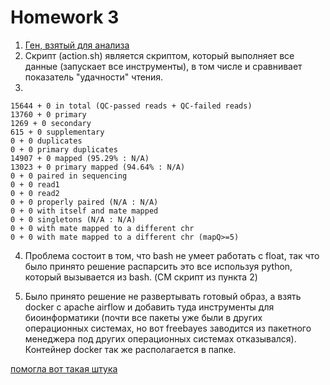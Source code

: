 # Homework 3
1. [Ген, взятый для анализа](https://trace.ncbi.nlm.nih.gov/Traces/?view=run_browser&acc=SRR24502286&display=download)
2. Скрипт (action.sh) является скриптом, который выполняет все данные (запускает все инструменты), в том числе и сравнивает показатель "удачности" чтения.
3. 
```text
15644 + 0 in total (QC-passed reads + QC-failed reads)
13760 + 0 primary
1269 + 0 secondary
615 + 0 supplementary
0 + 0 duplicates
0 + 0 primary duplicates
14907 + 0 mapped (95.29% : N/A)
13023 + 0 primary mapped (94.64% : N/A)
0 + 0 paired in sequencing
0 + 0 read1
0 + 0 read2
0 + 0 properly paired (N/A : N/A)
0 + 0 with itself and mate mapped
0 + 0 singletons (N/A : N/A)
0 + 0 with mate mapped to a different chr
0 + 0 with mate mapped to a different chr (mapQ>=5)

```
4. Проблема состоит в том, что bash не умеет работать с float, так что было принято решение распарсить это все используя python, который вызывается из bash. (СМ скрипт из пункта 2)

5. Было принято решение не развертывать готовый образ, а взять docker с apache airflow и добавить туда инструменты для биоинформатики (почти все пакеты уже были в других операционных системах, но вот freebayes заводится из пакетного менеджера под других операционных системах отказывался). Контейнер docker так же располагается в папке.







[помогла вот такая штука](https://asciinema.org/a/316273?autoplay=1)